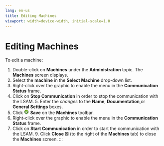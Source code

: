 ```yaml
---
lang: en-us
title: Editing Machines
viewport: width=device-width, initial-scale=1.0
---
```


#  Editing Machines

To edit a machine:

1.  Double-click on **Machines** under the **Administration** topic. The
    **Machines** screen displays.
2.  Select the **machine** in the **Select Machine** drop-down list.
3.  Right-click over the graphic to enable the menu in the
    **Communication Status** frame.
4.  Click on **Stop Communication** in order to stop the communication
    with the LSAM. 5.  Enter the *changes* to the **Name**, **Documentation**,or **General
    Settings** boxes.
6.  Click ![Save     icon](../../../Resources/Images/EM/EMsave.png "Save icon") **Save**
    on the **Machines** toolbar.
7.  Right-click over the graphic to enable the menu in the
    **Communication Status** frame.
8.  Click on **Start Communication** in order to start the communication
    with the LSAM. 9.  Click **Close ☒** (to the right of the **Machines** tab) to close
    the **Machines** screen.
:::

 

